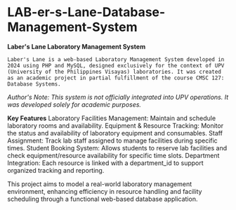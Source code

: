 # LAB-er-s-Lane-Database-Management-System

**Laber's Lane Laboratory Management System**

    Laber's Lane is a web-based Laboratory Management System developed in 2024 using PHP and MySQL, designed exclusively for the context of UPV (University of the Philippines Visayas) laboratories. It was created as an academic project in partial fulfillment of the course CMSC 127: Database Systems.

_Author's Note: This system is not officially integrated into UPV operations. It was developed solely for academic purposes._

**Key Features**
  Laboratory Facilities Management: Maintain and schedule laboratory rooms and availability.
  Equipment & Resource Tracking: Monitor the status and availability of laboratory equipment and consumables.
  Staff Assignment: Track lab staff assigned to manage facilities during specific times.
  Student Booking System: Allows students to reserve lab facilities and check equipment/resource availability for specific time slots.
  Department Integration: Each resource is linked with a department_id to support organized tracking and reporting.

This project aims to model a real-world laboratory management environment, enhancing efficiency in resource handling and facility scheduling through a functional web-based database application.

